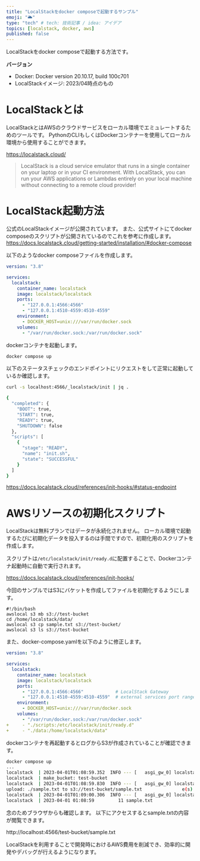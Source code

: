 ```yaml
---
title: "LocalStackをdocker composeで起動するサンプル"
emoji: "🌥️"
type: "tech" # tech: 技術記事 / idea: アイデア
topics: [localstack, docker, aws]
published: false
---
```


LocalStackをdocker composeで起動する方法です。


**バージョン**
- Docker: Docker version 20.10.17, build 100c701
- LocalStackイメージ: 2023/04時点のもの

# LocalStackとは

LocalStackとはAWSのクラウドサービスをローカル環境でエミュレートするためのツールです。
PythonのCLIもしくはDockerコンテナーを使用してローカル環境から使用することができます。

https://localstack.cloud/

> LocalStack is a cloud service emulator that runs in a single container on your laptop or in your CI environment. With LocalStack, you can run your AWS applications or Lambdas entirely on your local machine without connecting to a remote cloud provider!


# LocalStack起動方法

公式のLocalStackイメージが公開されています。
また、公式サイトにてdocker composeのスクリプトが公開されているのでこれを参考に作成します。
https://docs.localstack.cloud/getting-started/installation/#docker-compose

以下のようなdocker composeファイルを作成します。

```yaml:docker-compose.yaml
version: "3.8"

services:
  localstack:
    container_name: localstack
    image: localstack/localstack
    ports:
      - "127.0.0.1:4566:4566"            
      - "127.0.0.1:4510-4559:4510-4559"
    environment:
      - DOCKER_HOST=unix:///var/run/docker.sock
    volumes:
      - "/var/run/docker.sock:/var/run/docker.sock"
```

dockerコンテナを起動します。
```bash
docker compose up
```

以下のステータスチェックのエンドポイントにリクエストをして正常に起動しているか確認します。
```bash
curl -s localhost:4566/_localstack/init | jq .

{
  "completed": {
    "BOOT": true,
    "START": true,
    "READY": true,
    "SHUTDOWN": false
  },
  "scripts": [
    {
      "stage": "READY",
      "name": "init.sh",
      "state": "SUCCESSFUL"
    }
  ]
}
```

https://docs.localstack.cloud/references/init-hooks/#status-endpoint


# AWSリソースの初期化スクリプト

LocalStackは無料プランではデータが永続化されません。
ローカル環境で起動するたびに初期化データを投入するのは手間ですので、初期化用のスクリプトを作成します。

スクリプトは`/etc/localstack/init/ready.d`に配置することで、Dockerコンテナ起動時に自動で実行されます。

https://docs.localstack.cloud/references/init-hooks/


今回のサンプルではS3にバケットを作成してファイルを初期化するようにします。

```sh: init.sh
#!/bin/bash
awslocal s3 mb s3://test-bucket
cd /home/localstack/data/
awslocal s3 cp sample.txt s3://test-bucket/
awslocal s3 ls s3://test-bucket
```

また、docker-compose.yamlを以下のように修正します。

```diff:docker-compose.yaml
version: "3.8"

services:
  localstack:
    container_name: localstack
    image: localstack/localstack
    ports:
      - "127.0.0.1:4566:4566"            # LocalStack Gateway
      - "127.0.0.1:4510-4559:4510-4559"  # external services port range
    environment:
      - DOCKER_HOST=unix:///var/run/docker.sock
    volumes:
      - "/var/run/docker.sock:/var/run/docker.sock"
+     - "./scripts:/etc/localstack/init/ready.d"
+     - "./data:/home/localstack/data"
```

dockerコンテナを再起動するとログからS3が作成されていることが確認できます。
```bash
docker compose up
...
localstack  | 2023-04-01T01:08:59.352  INFO --- [   asgi_gw_0] localstack.request.aws     : AWS s3.CreateBucket => 200
localstack  | make_bucket: test-bucket
localstack  | 2023-04-01T01:08:59.830  INFO --- [   asgi_gw_0] localstack.request.aws     : AWS s3.PutObject => 200
upload: ./sample.txt to s3://test-bucket/sample.txt               e(s) remaining
localstack  | 2023-04-01T01:09:00.306  INFO --- [   asgi_gw_0] localstack.request.aws     : AWS s3.ListObjectsV2 => 200
localstack  | 2023-04-01 01:08:59         11 sample.txt
```

念のためブラウザからも確認します。
以下にアクセスするとsample.txtの内容が閲覧できます。

http://localhost:4566/test-bucket/sample.txt


LocalStackを利用することで開発時におけるAWS費用を削減でき、効率的に開発やデバッグが行えるようになります。